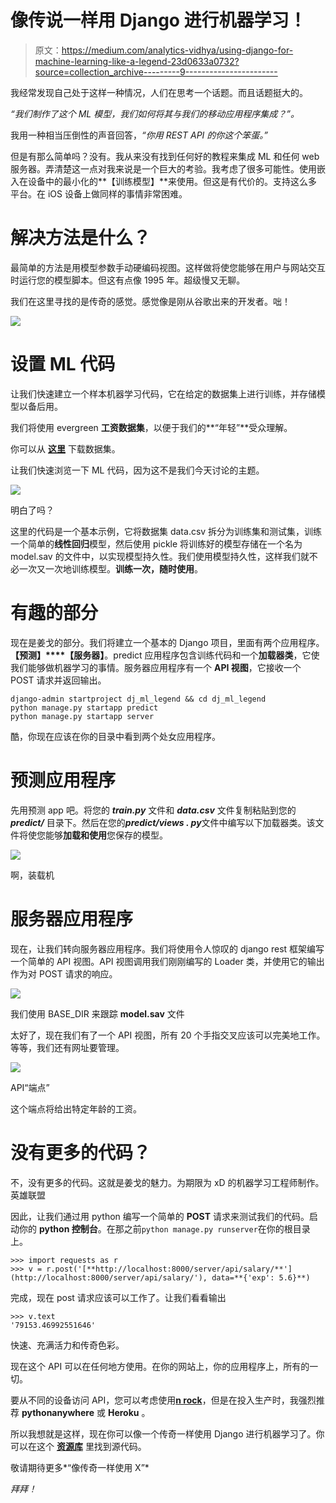 # 像传说一样用 Django 进行机器学习！

> 原文：<https://medium.com/analytics-vidhya/using-django-for-machine-learning-like-a-legend-23d0633a0732?source=collection_archive---------9----------------------->

我经常发现自己处于这样一种情况，人们在思考一个话题。而且话题挺大的。

*“我们制作了这个 ML 模型，我们如何将其与我们的移动应用程序集成？”。*

我用一种相当压倒性的声音回答，*“你用 REST API 的你这个笨蛋。”*

但是有那么简单吗？没有。我从来没有找到任何好的教程来集成 ML 和任何 web 服务器。弄清楚这一点对我来说是一个巨大的考验。我考虑了很多可能性。使用嵌入在设备中的最小化的**【训练模型】**来使用。但这是有代价的。支持这么多平台。在 iOS 设备上做同样的事情非常困难。

# 解决方法是什么？

最简单的方法是用模型参数手动硬编码视图。这样做将使您能够在用户与网站交互时运行您的模型脚本。但这有点像 1995 年。超级慢又无聊。

我们在这里寻找的是传奇的感觉。感觉像是刚从谷歌出来的开发者。咄！

![](img/50c32cba5ecb2252a9cb619b6a01f00c.png)

# 设置 ML 代码

让我们快速建立一个样本机器学习代码，它在给定的数据集上进行训练，并存储模型以备后用。

我们将使用 evergreen **工资数据集**，以便于我们的**“年轻”**受众理解。

你可以从 [**这里**](https://github.com/rshrc/django-ml/blob/master/ml/data.csv) 下载数据集。

让我们快速浏览一下 ML 代码，因为这不是我们今天讨论的主题。

![](img/7d34eec9461424ae62793d3d2a1c9082.png)

明白了吗？

这里的代码是一个基本示例，它将数据集 data.csv 拆分为训练集和测试集，训练一个简单的**线性回归**模型，然后使用 pickle 将训练好的模型存储在一个名为 model.sav 的文件中，以实现模型持久性。我们使用模型持久性，这样我们就不必一次又一次地训练模型。**训练一次，随时使用**。

# 有趣的部分

现在是姜戈的部分。我们将建立一个基本的 Django 项目，里面有两个应用程序。**【预测】****【服务器】**。predict 应用程序包含训练代码和一个**加载器类**，它使我们能够做机器学习的事情。服务器应用程序有一个 **API 视图**，它接收一个 POST 请求并返回输出。

```
django-admin startproject dj_ml_legend && cd dj_ml_legend
python manage.py startapp predict
python manage.py startapp server
```

酷，你现在应该在你的目录中看到两个处女应用程序。

# 预测应用程序

先用预测 app 吧。将您的 ***train.py*** 文件和 ***data.csv*** 文件复制粘贴到您的 ***predict/*** 目录下。然后在您的***predict/views . py***文件中编写以下加载器类。该文件将使您能够**加载和使用**您保存的模型。

![](img/c6b86c23f65c896c00d9342daf7ba667.png)

啊，装载机

# 服务器应用程序

现在，让我们转向服务器应用程序。我们将使用令人惊叹的 django rest 框架编写一个简单的 API 视图。API 视图调用我们刚刚编写的 Loader 类，并使用它的输出作为对 POST 请求的响应。

![](img/a9cdd7bd7ca079233ad4c5dd1b26443f.png)

我们使用 BASE_DIR 来跟踪 **model.sav** 文件

太好了，现在我们有了一个 API 视图，所有 20 个手指交叉应该可以完美地工作。等等，我们还有网址要管理。

![](img/daa0662174d63d0bf8f8832f1c27cac7.png)

API“端点”

这个端点将给出特定年龄的工资。

# 没有更多的代码？

不，没有更多的代码。这就是姜戈的魅力。为期限为 xD 的机器学习工程师制作。英雄联盟

因此，让我们通过用 python 编写一个简单的 **POST** 请求来测试我们的代码。启动你的 **python 控制台**。在那之前`python manage.py runserver`在你的根目录上。

```
>>> import requests as r
>>> v = r.post('[**http://localhost:8000/server/api/salary/**'](http://localhost:8000/server/api/salary/'), data=**{'exp': 5.6}**)
```

完成，现在 post 请求应该可以工作了。让我们看看输出

```
>>> v.text
'79153.46992551646'
```

快速、充满活力和传奇色彩。

现在这个 API 可以在任何地方使用。在你的网站上，你的应用程序上，所有的一切。

要从不同的设备访问 API，您可以考虑使用[**n rock**](https://ngrok.com/)，但是在投入生产时，我强烈推荐 **pythonanywhere** 或 **Heroku** 。

所以我想就是这样，现在你可以像一个传奇一样使用 Django 进行机器学习了。你可以在这个 [**资源库**](https://github.com/rshrc/django-ml) 里找到源代码。

敬请期待更多*“像传奇一样使用 X”*

*拜拜！*